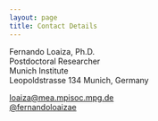 ```yaml
---
layout: page
title: Contact Details
---
```


Fernando Loaiza, Ph.D.  
Postdoctoral Researcher  
Munich Institute  
Leopoldstrasse 134 
Munich, Germany

<i class="fa fa-envelope fa-lg"></i> [loaiza@mea.mpisoc.mpg.de](mailto:loaiza@mea.mpisoc.mpg.de) <br/>
<i class="fa fa-twitter fa-lg"></i> [@fernandoloaizae](https://twitter.com/fernandoloaizae) <br/>
